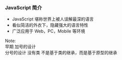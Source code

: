 ### JavaScript 简介
* JavaScript 堪称世界上被人误解最深的语言  
* 看似简洁的外衣下，隐藏强大的语言特性  
* 广泛应用于 Web，PC，Mobile 等环境

Note:  
早期
加号的设计  
分号的设计
没有类 不是基于类的继承，而是基于原型的继承
